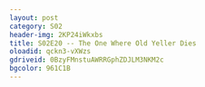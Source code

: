 ```yaml
---
layout: post 
category: S02 
header-img: 2KP24iWkxbs 
title: S02E20 -- The One Where Old Yeller Dies 
oloadid: qckn3-vXWzs 
gdriveid: 0BzyFMnstuAWRRGphZDJLM3NKM2c 
bgcolor: 961C1B
--- 
```

<!--more--> 
